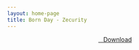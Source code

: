 ```yaml
---
layout: home-page
title: Born Day - Zecurity
---
```


<center>
<a href="https://drive.google.com/uc?authuser=0&id=1zeLdmqKv0n9jJuPZQC1bqdf77y7kz9AV&export=download" ><i class="fa fa-caret-down" aria-hidden="true"></i>&nbsp; &nbsp;Download</a>
</center>
